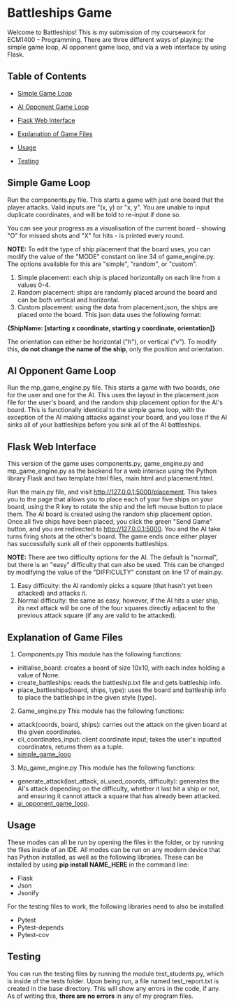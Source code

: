 # Battleships Game

Welcome to Battleships! This is my submission of my coursework for ECM1400 - Programming.
There are three different ways of playing: the simple game loop, AI opponent game loop, and via a web interface by using Flask.

## Table of Contents
- [Simple Game Loop](#simple-game-loop)
- [AI Opponent Game Loop](#ai-opponent-game-loop)
- [Flask Web Interface](#flask-web-interface)

- [Explanation of Game Files](#explanation-of-game-files)

- [Usage](#usage)
- [Testing](#testing)

## Simple Game Loop

Run the components.py file. This starts a game with just one board that the player attacks. Valid inputs are "(x, y) or "x, y". You are unable to input duplicate coordinates, and will be told to re-input if done so.

You can see your progress as a visualisation of the current board - showing "O" for missed shots and "X" for hits - is printed every round.

**NOTE:** To edit the type of ship placement that the board uses, you can modify the value of the "MODE" constant on line 34 of game_engine.py. The options available for this are "simple", "random", or "custom".
1. Simple placement: each ship is placed horizontally on each line from x values 0-4.
2. Random placement: ships are randomly placed around the board and can be both vertical and horizontal.
3. Custom placement: using the data from placement.json, the ships are placed onto the board. 
This json data uses the following format:

**{ShipName: [starting x coordinate, starting y coordinate, orientation]}**

The orientation can either be horizontal ("h"), or vertical ("v"). To modify this, **do not change the name of the ship**, only the position and orientation.

## AI Opponent Game Loop

Run the mp_game_engine.py file. This starts a game with two boards, one for the user and one for the AI. 
This uses the layout in the placement.json file for the user's board, and the random ship placement option for the AI's board.
This is functionally identical to the simple game loop, with the exception of the AI making attacks against your board, and you lose if the AI sinks all of your battleships before you sink all of the AI battleships.

## Flask Web Interface

This version of the game uses components.py, game_engine.py and mp_game_engine.py as the backend for a web interace using the Python library Flask and two template html files, main.html and placement.html.

Run the main.py file, and visit http://127.0.0.1:5000/placement. 
This takes you to the page that allows you to place each of your five ships on your board, using the R key to rotate the ship and the left mouse button to place them. The AI board is created using the random ship placement option.
Once all five ships have been placed, you click the green "Send Game" button, and you are redirected to http://127.0.0.1:5000. 
You and the AI take turns firing shots at the other's board. The game ends once either player has successfully sunk all of their opponents battleships.

**NOTE:** There are two difficulty options for the AI. The default is "normal", but there is an "easy" difficulty that can also be used. This can be changed by modifying the value of the "DIFFICULTY" constant on line 17 of main.py.
1. Easy difficulty: the AI randomly picks a square (that hasn't yet been attacked) and attacks it.
2. Normal difficulty: the same as easy, however, if the AI hits a user ship, its next attack will be one of the four squares directly adjacent to the previous attack square (if any are valid to be attacked).

## Explanation of Game Files

1. Components.py
This module has the following functions:
- initialise_board: creates a board of size 10x10, with each index holding a value of None.
- create_battleships: reads the battleship.txt file and gets battleship info.
- place_battleships(board, ships, type): uses the board and battleship info to place the battleships in the given style (type).

2. Game_engine.py
This module has the following functions:
- attack(coords, board, ships): carries out the attack on the given board at the given coordinates.
- cli_coordinates_input: client coordinate input; takes the user's inputted coordinates, returns them as a tuple.
- [simple_game_loop](#simple-game-loop)

3. Mp_game_engine.py
This module has the following functions:
- generate_attack(last_attack, ai_used_coords, difficulty): generates the AI's attack depending on the difficulty, whether it last hit a ship or not, and ensuring it cannot attack a square that has already been attacked.
- [ai_opponent_game_loop](#ai-opponent-game-loop).

## Usage

These modes can all be run by opening the files in the folder, or by running the files inside of an IDE. 
All modes can be run on any modern device that has Python installed, as well as the following libraries.
These can be installed by using **pip install NAME_HERE** in the command line:
- Flask
- Json
- Jsonify

For the testing files to work, the following libraries need to also be installed:
- Pytest
- Pytest-depends
- Pytest-cov

## Testing

You can run the testing files by running the module test_students.py, which is inside of the tests folder.
Upon being run, a file named test_report.txt is created in the base directory. This will show any errors in the code, if any. 
As of writing this, **there are no errors** in any of my program files.
